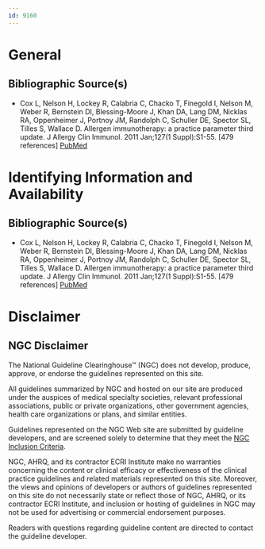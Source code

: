 ```yaml
---
id: 9160
---
```


# General

## Bibliographic Source(s)

- Cox L, Nelson H, Lockey R, Calabria C, Chacko T, Finegold I, Nelson M, Weber R, Bernstein DI, Blessing-Moore J, Khan DA, Lang DM, Nicklas RA, Oppenheimer J, Portnoy JM, Randolph C, Schuller DE, Spector SL, Tilles S, Wallace D. Allergen immunotherapy: a practice parameter third update. J Allergy Clin Immunol. 2011 Jan;127(1 Suppl):S1-55. [479 references] [ PubMed ](http://www.ncbi.nlm.nih.gov/entrez/query.fcgi?cmd=Retrieve&db=pubmed&dopt=Abstract&list_uids=21122901)

# Identifying Information and Availability

## Bibliographic Source(s)

- Cox L, Nelson H, Lockey R, Calabria C, Chacko T, Finegold I, Nelson M, Weber R, Bernstein DI, Blessing-Moore J, Khan DA, Lang DM, Nicklas RA, Oppenheimer J, Portnoy JM, Randolph C, Schuller DE, Spector SL, Tilles S, Wallace D. Allergen immunotherapy: a practice parameter third update. J Allergy Clin Immunol. 2011 Jan;127(1 Suppl):S1-55. [479 references] [ PubMed ](http://www.ncbi.nlm.nih.gov/entrez/query.fcgi?cmd=Retrieve&db=pubmed&dopt=Abstract&list_uids=21122901)

# Disclaimer

## NGC Disclaimer

The National Guideline Clearinghouse™ (NGC) does not develop, produce, approve, or endorse the guidelines represented on this site.

All guidelines summarized by NGC and hosted on our site are produced under the auspices of medical specialty societies, relevant professional associations, public or private organizations, other government agencies, health care organizations or plans, and similar entities.

Guidelines represented on the NGC Web site are submitted by guideline developers, and are screened solely to determine that they meet the [NGC Inclusion Criteria](/help-and-about/summaries/inclusion-criteria).

NGC, AHRQ, and its contractor ECRI Institute make no warranties concerning the content or clinical efficacy or effectiveness of the clinical practice guidelines and related materials represented on this site. Moreover, the views and opinions of developers or authors of guidelines represented on this site do not necessarily state or reflect those of NGC, AHRQ, or its contractor ECRI Institute, and inclusion or hosting of guidelines in NGC may not be used for advertising or commercial endorsement purposes.

Readers with questions regarding guideline content are directed to contact the guideline developer.

